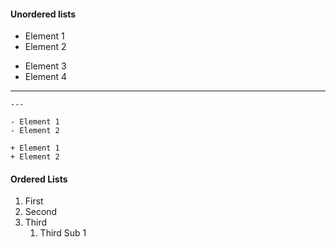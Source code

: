 
#### Unordered lists
- Element 1
- Element 2

+ Element 3
+ Element 4

---

```
---
```

```
- Element 1
- Element 2

+ Element 1
+ Element 2

```
#### Ordered Lists
1. First
2. Second
3. Third
	1. Third Sub 1